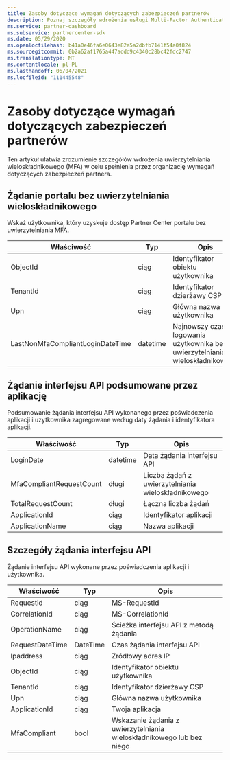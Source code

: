 ```yaml
---
title: Zasoby dotyczące wymagań dotyczących zabezpieczeń partnerów
description: Poznaj szczegóły wdrożenia usługi Multi-Factor Authentication (MFA), aby spełnić wymagania dotyczące zabezpieczeń partnerów.
ms.service: partner-dashboard
ms.subservice: partnercenter-sdk
ms.date: 05/29/2020
ms.openlocfilehash: b41a0e46fa6e0643e82a5a2dbfb7141f54a0f824
ms.sourcegitcommit: 0b2a62af1765a447addd9c4340c28bc42fdc2747
ms.translationtype: MT
ms.contentlocale: pl-PL
ms.lasthandoff: 06/04/2021
ms.locfileid: "111445548"
---
```

# <a name="partner-security-requirements-resources"></a>Zasoby dotyczące wymagań dotyczących zabezpieczeń partnerów

Ten artykuł ułatwia zrozumienie szczegółów wdrożenia uwierzytelniania wieloskładnikowego (MFA) w celu spełnienia przez organizację wymagań dotyczących zabezpieczeń partnera. 

## <a name="portal-request-without-mfa"></a>Żądanie portalu bez uwierzytelniania wieloskładnikowego

Wskaż użytkownika, który uzyskuje dostęp Partner Center portalu bez uwierzytelniania MFA.

| Właściwość                            | Typ            | Opis                           |
|-------------------------------------|-----------------|---------------------------------------|
| ObjectId                            | ciąg          | Identyfikator obiektu użytkownika                        |
| TenantId                            | ciąg          | Identyfikator dzierżawy CSP                         |
| Upn                                 | ciąg          | Główna nazwa użytkownika                   |
| LastNonMfaCompliantLoginDateTime    | datetime        | Najnowszy czas logowania użytkownika bez uwierzytelniania wieloskładnikowego |


## <a name="api-request-summarized-by-application"></a>Żądanie interfejsu API podsumowane przez aplikację

Podsumowanie żądania interfejsu API wykonanego przez poświadczenia aplikacji i użytkownika zagregowane według daty żądania i identyfikatora aplikacji.

| Właściwość                            | Typ            | Opis               |
|-------------------------------------|-----------------|---------------------------|
| LoginDate                           | datetime        | Data żądania interfejsu API          |
| MfaCompliantRequestCount            | długi            | Liczba żądań z uwierzytelniania wieloskładnikowego    |
| TotalRequestCount                   | długi            | Łączna liczba żądań       |
| ApplicationId                       | ciąg          | Identyfikator aplikacji        |
| ApplicationName                     | ciąg          | Nazwa aplikacji      |


## <a name="api-request-details"></a>Szczegóły żądania interfejsu API

Żądanie interfejsu API wykonane przez poświadczenia aplikacji i użytkownika. 

| Właściwość                            | Typ            | Opis                              |
|-------------------------------------|-----------------|------------------------------------------|
| Requestid                           | ciąg          | MS-RequestId                             |
| CorrelationId                       | ciąg          | MS-CorrelationId                         |
| OperationName                       | ciąg          | Ścieżka interfejsu API z metodą żądania         |
| RequestDateTime                     | DateTime        | Czas żądania interfejsu API                     |
| Ipaddress                           | ciąg          | Źródłowy adres IP                        |
| ObjectId                            | ciąg          | Identyfikator obiektu użytkownika                           |
| TenantId                            | ciąg          | Identyfikator dzierżawy CSP                            |
| Upn                                 | ciąg          | Główna nazwa użytkownika                      |
| ApplicationId                       | ciąg          | Twoja aplikacja                         |
| MfaCompliant                        | bool            | Wskazanie żądania z uwierzytelniania wieloskładnikowego lub bez niego |
